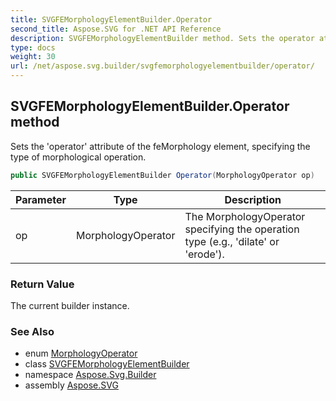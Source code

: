 ```yaml
---
title: SVGFEMorphologyElementBuilder.Operator
second_title: Aspose.SVG for .NET API Reference
description: SVGFEMorphologyElementBuilder method. Sets the operator attribute of the feMorphology element specifying the type of morphological operation
type: docs
weight: 30
url: /net/aspose.svg.builder/svgfemorphologyelementbuilder/operator/
---
```

## SVGFEMorphologyElementBuilder.Operator method

Sets the 'operator' attribute of the feMorphology element, specifying the type of morphological operation.

```csharp
public SVGFEMorphologyElementBuilder Operator(MorphologyOperator op)
```

| Parameter | Type | Description |
| --- | --- | --- |
| op | MorphologyOperator | The MorphologyOperator specifying the operation type (e.g., 'dilate' or 'erode'). |

### Return Value

The current builder instance.

### See Also

* enum [MorphologyOperator](../../morphologyoperator/)
* class [SVGFEMorphologyElementBuilder](../)
* namespace [Aspose.Svg.Builder](../../../aspose.svg.builder/)
* assembly [Aspose.SVG](../../../)
